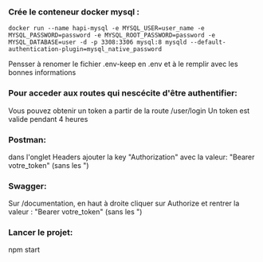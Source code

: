 ### Crée le conteneur docker mysql : 
````
docker run --name hapi-mysql -e MYSQL_USER=user_name -e MYSQL_PASSWORD=password -e MYSQL_ROOT_PASSWORD=password -e MYSQL_DATABASE=user -d -p 3308:3306 mysql:8 mysqld --default-authentication-plugin=mysql_native_password
````

Pensser à renomer le fichier .env-keep en .env et à le remplir avec les bonnes informations

### Pour acceder aux routes qui nescécite d'être authentifier:
Vous pouvez obtenir un token a partir de la route /user/login
Un token est valide pendant 4 heures
### Postman:
dans l'onglet Headers ajouter la key "Authorization" avec la valeur: "Bearer votre_token"  (sans les ")
### Swagger:
Sur /documentation, en haut à droite cliquer sur Authorize et rentrer la valeur : "Bearer votre_token"  (sans les ")

### Lancer le projet:
npm start

